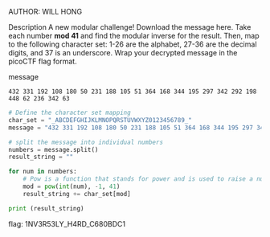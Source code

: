 AUTHOR: WILL HONG

Description
A new modular challenge!
Download the message here.
Take each number **mod 41** and find the modular inverse for the result. Then, map to the following character set: 1-26 are the alphabet, 27-36 are the decimal digits, and 37 is an underscore.
Wrap your decrypted message in the picoCTF flag format.

message
```
432 331 192 108 180 50 231 188 105 51 364 168 344 195 297 342 292 198 448 62 236 342 63 
```
``` python
# Define the character set mapping
char_set = "_ABCDEFGHIJKLMNOPQRSTUVWXYZ0123456789_"
message = "432 331 192 108 180 50 231 188 105 51 364 168 344 195 297 342 292 198 448 62 236 342 63  "

# split the message into individual numbers
numbers = message.split()
result_string = ""

for num in numbers:
    # Pow is a function that stands for power and is used to raise a number to a specific exponent.
    mod = pow(int(num), -1, 41)
    result_string += char_set[mod]

print (result_string)
```

flag: 1NV3R53LY_H4RD_C680BDC1
